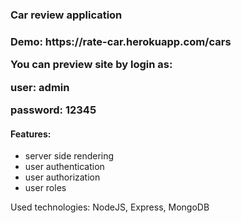 <h3>Car review application<h3>
<p>Demo: https://rate-car.herokuapp.com/cars </p>
<p>You can preview site by login as:</p>
<p>user: admin</p>
<p>password: 12345</p>
<h4>Features:</h4>
<ul>
    <li> server side rendering </li>
    <li> user authentication </li>
    <li> user authorization </li>
    <li> user roles </li>
</ul>
<p> Used technologies: NodeJS, Express, MongoDB </p>
